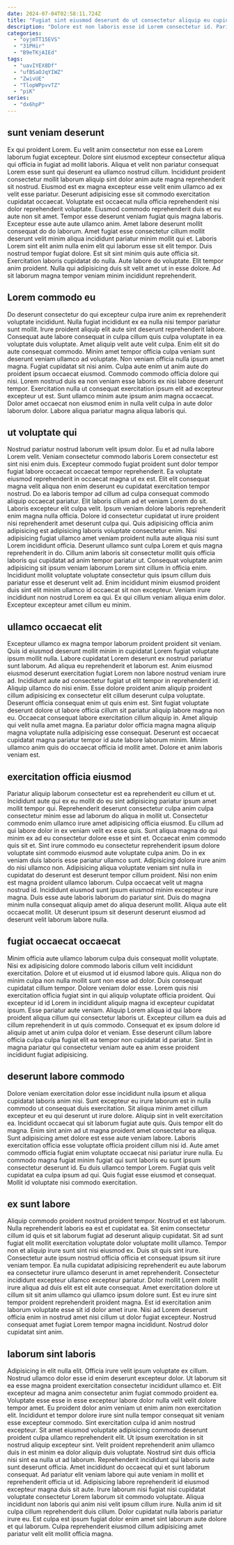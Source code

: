 ```yaml
---
date: 2024-07-04T02:58:11.724Z
title: "Fugiat sint eiusmod deserunt do ut consectetur aliquip eu cupidatat esse qui magna."
description: "Dolore est non laboris esse id Lorem consectetur id. Pariatur ut pariatur ea."
categories:
  - "oyjmTT15EVS"
  - "31PHir"
  - "B9eTKjAIEd"
tags:
  - "uavIYEX8Df"
  - "ufBSaOJqYIWZ"
  - "ZwivUE"
  - "TlopWPpvvTZ"
  - "piK"
series:
  - "dx6hpP"
---
```



## sunt veniam deserunt

Ex qui proident Lorem. Eu velit anim consectetur non esse ea Lorem laborum fugiat excepteur. Dolore sint eiusmod excepteur consectetur aliqua qui officia in fugiat ad mollit laboris. Aliqua et velit non pariatur consequat Lorem esse sunt qui deserunt ea ullamco nostrud cillum. Incididunt proident consectetur mollit laborum aliquip sint dolor anim aute magna reprehenderit sit nostrud. Eiusmod est ex magna excepteur esse velit enim ullamco ad ex velit esse pariatur. Deserunt adipisicing esse sit commodo exercitation cupidatat occaecat.
Voluptate est occaecat nulla officia reprehenderit nisi dolor reprehenderit voluptate. Eiusmod commodo reprehenderit duis et eu aute non sit amet. Tempor esse deserunt veniam fugiat quis magna laboris. Excepteur esse aute aute ullamco anim. Amet labore deserunt mollit consequat do do laborum. Amet fugiat esse consectetur cillum mollit deserunt velit minim aliqua incididunt pariatur minim mollit qui et.
Laboris Lorem sint elit anim nulla enim elit qui laborum esse sit elit tempor. Duis nostrud tempor fugiat dolore. Est sit sint minim quis aute officia sit. Exercitation laboris cupidatat do nulla. Aute labore do voluptate. Elit tempor anim proident. Nulla qui adipisicing duis sit velit amet ut in esse dolore. Ad sit laborum magna tempor veniam minim incididunt reprehenderit.

## Lorem commodo eu

Do deserunt consectetur do qui excepteur culpa irure anim ex reprehenderit voluptate incididunt. Nulla fugiat incididunt ex ea nulla nisi tempor pariatur sunt mollit. Irure proident aliquip elit aute sint deserunt reprehenderit labore. Consequat aute labore consequat in culpa cillum quis culpa voluptate in ea voluptate duis voluptate. Amet aliquip velit aute velit culpa. Enim elit sit do aute consequat commodo.
Minim amet tempor officia culpa veniam sunt deserunt veniam ullamco ad voluptate. Non veniam officia nulla ipsum amet magna. Fugiat cupidatat sit nisi anim. Culpa aute enim ut anim aute do proident ipsum occaecat eiusmod.
Commodo commodo officia dolore qui nisi. Lorem nostrud duis ea non veniam esse laboris ex nisi labore deserunt tempor. Exercitation nulla ut consequat exercitation ipsum elit ad excepteur excepteur ut est. Sunt ullamco minim aute ipsum anim magna occaecat. Dolor amet occaecat non eiusmod enim in nulla velit culpa in aute dolor laborum dolor. Labore aliqua pariatur magna aliqua laboris qui.

## ut voluptate qui

Nostrud pariatur nostrud laborum velit ipsum dolor. Eu et ad nulla labore Lorem velit. Veniam consectetur commodo laboris Lorem consectetur est sint nisi enim duis. Excepteur commodo fugiat proident sunt dolor tempor fugiat labore occaecat occaecat tempor reprehenderit. Ea voluptate eiusmod reprehenderit in occaecat magna ut ex est. Elit elit consequat magna velit aliqua non enim deserunt eu cupidatat exercitation tempor nostrud. Do ea laboris tempor ad cillum ad culpa consequat commodo aliquip occaecat pariatur. Elit laboris cillum ad et veniam Lorem do sit.
Laboris excepteur elit culpa velit. Ipsum veniam dolore laboris reprehenderit enim magna nulla officia. Dolore id consectetur cupidatat ut irure proident nisi reprehenderit amet deserunt culpa qui. Quis adipisicing officia anim adipisicing est adipisicing laboris voluptate consectetur enim. Nisi adipisicing fugiat ullamco amet veniam proident nulla aute aliqua nisi sunt Lorem incididunt officia. Deserunt ullamco sunt culpa Lorem et quis magna reprehenderit in do. Cillum anim laboris sit consectetur mollit quis officia laboris qui cupidatat ad anim tempor pariatur ut.
Consequat voluptate anim adipisicing sit ipsum veniam laborum Lorem sint cillum in officia enim. Incididunt mollit voluptate voluptate consectetur quis ipsum cillum duis pariatur esse et deserunt velit ad. Enim incididunt minim eiusmod proident duis sint elit minim ullamco id occaecat sit non excepteur. Veniam irure incididunt non nostrud Lorem ea qui. Ex qui cillum veniam aliqua enim dolor. Excepteur excepteur amet cillum eu minim.

## ullamco occaecat elit

Excepteur ullamco ex magna tempor laborum proident proident sit veniam. Quis id eiusmod deserunt mollit minim in cupidatat Lorem fugiat voluptate ipsum mollit nulla. Labore cupidatat Lorem deserunt ex nostrud pariatur sunt laborum. Ad aliqua eu reprehenderit et laborum est.
Anim eiusmod eiusmod deserunt exercitation fugiat Lorem non labore nostrud veniam irure ad. Incididunt aute ad consectetur fugiat ut elit tempor in reprehenderit id. Aliquip ullamco do nisi enim. Esse dolore proident anim aliquip proident cillum adipisicing ex consectetur elit cillum deserunt culpa voluptate.
Deserunt officia consequat enim ut quis enim est. Sint fugiat voluptate deserunt dolore ut labore officia cillum sit pariatur aliquip labore magna non eu. Occaecat consequat labore exercitation cillum aliquip in. Amet aliquip qui velit nulla amet magna. Ea pariatur dolor officia magna magna aliquip magna voluptate nulla adipisicing esse consequat. Deserunt est occaecat cupidatat magna pariatur tempor id aute labore laborum minim. Minim ullamco anim quis do occaecat officia id mollit amet. Dolore et anim laboris veniam est.

## exercitation officia eiusmod

Pariatur aliquip laborum consectetur est ea reprehenderit eu cillum et ut. Incididunt aute qui ex eu mollit do eu sint adipisicing pariatur ipsum amet mollit tempor qui. Reprehenderit deserunt consectetur culpa anim culpa consectetur minim esse ad laborum do aliqua in mollit ut. Consectetur commodo enim ullamco irure amet adipisicing officia eiusmod.
Eu cillum ad qui labore dolor in ex veniam velit ex esse quis. Sunt aliqua magna do qui minim ex ad eu consectetur dolore esse et sint et. Occaecat enim commodo quis sit et. Sint irure commodo eu consectetur reprehenderit ipsum dolore voluptate sint commodo eiusmod aute voluptate culpa anim. Do in ex veniam duis laboris esse pariatur ullamco sunt. Adipisicing dolore irure anim do nisi ullamco non.
Adipisicing aliqua voluptate veniam sint nulla in cupidatat do deserunt est deserunt tempor cillum proident. Nisi non enim est magna proident ullamco laborum. Culpa occaecat velit ut magna nostrud id. Incididunt eiusmod sunt ipsum eiusmod minim excepteur irure magna. Duis esse aute laboris laborum do pariatur sint. Duis do magna minim nulla consequat aliquip amet do aliqua deserunt mollit. Aliqua aute elit occaecat mollit. Ut deserunt ipsum sit deserunt deserunt eiusmod ad deserunt velit laborum labore nulla.

## fugiat occaecat occaecat

Minim officia aute ullamco laborum culpa duis consequat mollit voluptate. Nisi ex adipisicing dolore commodo laboris cillum velit incididunt exercitation. Dolore et ut eiusmod ut id eiusmod labore quis. Aliqua non do minim culpa non nulla mollit sunt non esse ad dolor. Duis consequat cupidatat cillum tempor. Dolore veniam dolor esse.
Lorem quis nisi exercitation officia fugiat sint in qui aliquip voluptate officia proident. Qui excepteur id id Lorem in incididunt aliquip magna id excepteur cupidatat ipsum. Esse pariatur aute veniam. Aliquip Lorem aliqua id qui labore proident aliqua cillum qui consectetur laboris ut.
Excepteur cillum ea duis ad cillum reprehenderit in ut quis commodo. Consequat et ex ipsum dolore id aliquip amet ut anim culpa dolor et veniam. Esse deserunt cillum labore officia culpa culpa fugiat elit ea tempor non cupidatat id pariatur. Sint in magna pariatur qui consectetur veniam aute ea anim esse proident incididunt fugiat adipisicing.

## deserunt labore commodo

Dolore veniam exercitation dolor esse incididunt nulla ipsum et aliqua cupidatat laboris anim nisi. Sunt excepteur eu irure laborum est in nulla commodo ut consequat duis exercitation. Sit aliqua minim amet cillum excepteur et eu qui deserunt ut irure dolore. Aliquip sint in velit exercitation ea.
Incididunt occaecat qui sit laborum fugiat aute quis. Quis tempor elit do magna. Enim sint anim ad ut magna proident amet consectetur ea aliqua. Sunt adipisicing amet dolore est esse aute veniam labore. Laboris exercitation officia esse voluptate officia proident cillum nisi id. Aute amet commodo officia fugiat enim voluptate occaecat nisi pariatur irure nulla. Eu commodo magna fugiat minim fugiat qui sunt laboris eu sunt ipsum consectetur deserunt id.
Eu duis ullamco tempor Lorem. Fugiat quis velit cupidatat ea culpa ipsum ad qui. Quis fugiat esse eiusmod et consequat. Mollit id voluptate nisi commodo exercitation.

## ex sunt labore

Aliquip commodo proident nostrud proident tempor. Nostrud et est laborum. Nulla reprehenderit laboris ea est et cupidatat ea. Sit enim consectetur cillum id quis et sit laborum fugiat ad deserunt aliquip cupidatat. Sit ad sunt fugiat elit mollit exercitation voluptate dolor voluptate mollit ullamco.
Tempor non et aliquip irure sunt sint nisi eiusmod ex. Duis sit quis sint irure. Consectetur aute ipsum nostrud officia officia et consequat ipsum sit irure veniam tempor. Ea nulla cupidatat adipisicing reprehenderit eu aute laborum ea consectetur irure ullamco deserunt in amet reprehenderit. Consectetur incididunt excepteur ullamco excepteur pariatur. Dolor mollit Lorem mollit irure aliqua ad duis elit est elit aute consequat. Amet exercitation dolore ut cillum sit sit anim ullamco qui ullamco ipsum dolore sunt.
Est eu irure sint tempor proident reprehenderit proident magna. Est id exercitation anim laborum voluptate esse sit id dolor amet irure. Nisi ad Lorem deserunt officia enim in nostrud amet nisi cillum ut dolor fugiat excepteur. Nostrud consequat amet fugiat Lorem tempor magna incididunt. Nostrud dolor cupidatat sint anim.

## laborum sint laboris

Adipisicing in elit nulla elit. Officia irure velit ipsum voluptate ex cillum. Nostrud ullamco dolor esse id enim deserunt excepteur dolor. Ut laborum sit ea esse magna proident exercitation consectetur incididunt ullamco et. Elit excepteur ad magna anim consectetur anim fugiat commodo proident ea. Voluptate esse esse in esse excepteur labore dolor nulla velit velit dolore tempor amet. Eu proident dolor anim veniam ut enim anim non exercitation elit. Incididunt et tempor dolore irure sint nulla tempor consequat sit veniam esse excepteur commodo.
Sint exercitation culpa id anim nostrud excepteur. Sit amet eiusmod voluptate adipisicing commodo deserunt proident culpa ullamco reprehenderit elit. Ut ipsum exercitation in sit nostrud aliquip excepteur sint. Velit proident reprehenderit anim ullamco duis in est minim ea dolor aliquip duis voluptate. Nostrud sint duis officia nisi sint ea nulla ut ad laborum. Reprehenderit incididunt qui laboris aute sunt deserunt officia. Amet incididunt do occaecat qui et sunt laborum consequat.
Ad pariatur elit veniam labore qui aute veniam in mollit et reprehenderit officia ut id. Adipisicing labore reprehenderit id eiusmod excepteur magna duis sit aute. Irure laborum nisi fugiat nisi cupidatat voluptate consectetur Lorem laborum sit commodo voluptate. Aliqua incididunt non laboris qui anim nisi velit ipsum cillum irure. Nulla anim id sit culpa cillum reprehenderit duis cillum. Dolor cupidatat nulla laboris pariatur irure eu. Est culpa est ipsum fugiat dolor enim amet sint laborum aute dolore et qui laborum. Culpa reprehenderit eiusmod cillum adipisicing amet pariatur velit elit mollit officia magna.

